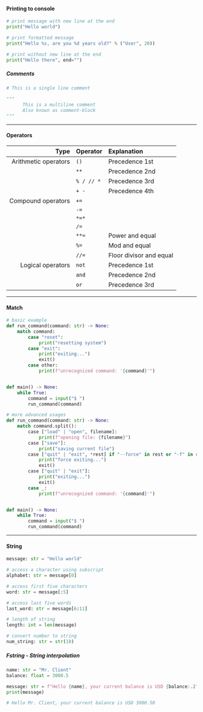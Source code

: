 #### Printing to console
```python
# print message with new line at the end
print("Hello world")

# print formatted message
print("Hello %s, are you %d years old?" % ("User", 20))

# print without new line at the end
print("Hello there", end="")
```

##### Comments
```python
# This is a single line comment

"""
      This is a multiline comment
      Also known as comment-block
"""
```


---

#### Operators

| Type | Operator | Explanation |  
| -------: | :------ | :------ |  
| Arithmetic operators | `()` | Precedence 1st | 
|  | `**` | Precedence 2nd | 
|  | `% / // *` | Precedence 3rd | 
|  | `+ -` | Precedence 4th | 
| Compound operators | `+=` |  | 
|  | `-=` |  | 
|  | `*=*` |  | 
|  | `/=` |  | 
|  | `**=` | Power and equal | 
|  | `%=` | Mod and equal | 
|  | `//=` | Floor divisor and equal | 
| Logical operators | `not` | Precedence 1st | 
|  | `and` | Precedence 2nd | 
|  | `or` | Precedence 3rd | 


---

#### Match
```python
# basic example
def run_command(command: str) -> None:
    match command:
        case "reset":
            print("resetting system")
        case "exit":
            print("exiting...")
            exit()
        case other:
            print(f"unrecognized command: '{command}'")


def main() -> None:
    while True:
        command = input("$ ")
        run_command(command)
```

```python
# more advanced usages
def run_command(command: str) -> None:
    match command.split():
        case ["load" | "open", filename]:
            print(f"opening file: {filename}")
        case ["save"]:
            print("saving current file")
        case ["quit" | "exit", *rest] if "--force" in rest or "-f" in rest:
            print("force exiting...")
            exit()
        case ["quit" | "exit"]:
            print("exiting...")
            exit()
        case _:
            print(f"unrecognized command: '{command}'")


def main() -> None:
    while True:
        command = input("$ ")
        run_command(command)
```


---

#### String
```python
message: str = "Hello world"

# access a character using subscript 
alphabet: str = message[0]

# access first five characters
word: str = message[:5]

# access last five words
last_word: str = message[6:11]

# length of string
length: int = len(message)

# convert number to string
num_string: str = str(10)
```


##### Fstring - String interpolation
```python
name: str = "Mr. Client"
balance: float = 3000.5

message: str = f"Hello {name}, your current balance is USD {balance:.2f}"
print(message)

# Hello Mr. Client, your current balance is USD 3000.50
```



